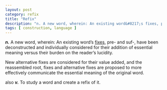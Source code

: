 ```yaml
---
layout: post
category: refix
title: "Refix"
description: "n. A new word, wherein: An existing word&#8217;s fixes, pre- and suf-, have been deconstructed and individually considered for their add of essential meaning versus the burden they place on the reader&#8217;s lucidity.   New alternative fixes are considered for their value..."
tags: [ construction, language ]
---
```


***n.*** A new word, wherein: An existing word&#8217;s [fixes](/fix), pre- and suf-, have been deconstructed and individually considered for their addition of essential meaning versus their burden on the reader&#8217;s lucidity.

New alternative fixes are considered for their value added, and the reassembled root, fixes and alternative fixes are proposed to more effectively communicate the essential meaning of the original word.

also ***v.*** To study a word and create a refix of it.
